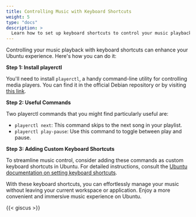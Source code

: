 ```yaml
---
title: Controlling Music with Keyboard Shortcuts
weight: 5
type: "docs"
description: >
  Learn how to set up keyboard shortcuts to control your music playback
---
```


Controlling your music playback with keyboard shortcuts can enhance your Ubuntu experience. Here's how you can do it:

**Step 1: Install playerctl**

You'll need to install `playerctl`, a handy command-line utility for controlling media players. You can find it in the official Debian repository or by visiting [this link](https://packages.debian.org/buster/playerctl).

**Step 2: Useful Commands**

Two playerctl commands that you might find particularly useful are:

- `playerctl next`: This command skips to the next song in your playlist.
- `playerctl play-pause`: Use this command to toggle between play and pause.

**Step 3: Adding Custom Keyboard Shortcuts**

To streamline music control, consider adding these commands as custom keyboard shortcuts in Ubuntu. For detailed instructions, consult the [Ubuntu documentation on setting keyboard shortcuts](https://help.ubuntu.com/stable/ubuntu-help/keyboard-shortcuts-set.html.en).

With these keyboard shortcuts, you can effortlessly manage your music without leaving your current workspace or application. Enjoy a more convenient and immersive music experience on Ubuntu.

{{< giscus >}}
